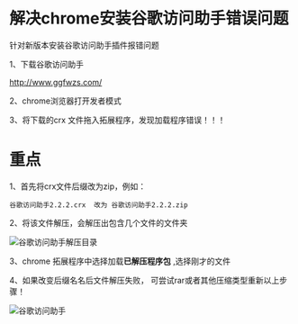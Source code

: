 # 解决chrome安装谷歌访问助手错误问题



针对新版本安装谷歌访问助手插件报错问题

1、下载谷歌访问助手

<http://www.ggfwzs.com/>

2、chrome浏览器打开发者模式

3、将下载的crx 文件拖入拓展程序，发现加载程序错误！！！

# 重点

1、首先将crx文件后缀改为zip，例如：

```
谷歌访问助手2.2.2.crx  改为 谷歌访问助手2.2.2.zip
```

2、将该文件解压，会解压出包含几个文件的文件夹

![谷歌访问助手解压目录](D:\Desktop\Blogs\google\assets\谷歌访问助手解压目录.png)

3、chrome 拓展程序中选择加载**已解压程序包**  ,选择刚才的文件

4、如果改变后缀名名后文件解压失败， 可尝试rar或者其他压缩类型重新以上步骤！

![谷歌访问助手](http://blogs.bidongdong.top/%E8%B0%B7%E6%AD%8C%E8%AE%BF%E9%97%AE%E5%8A%A9%E6%89%8B%E8%A7%A3%E5%8E%8B%E7%9B%AE%E5%BD%95.png)
